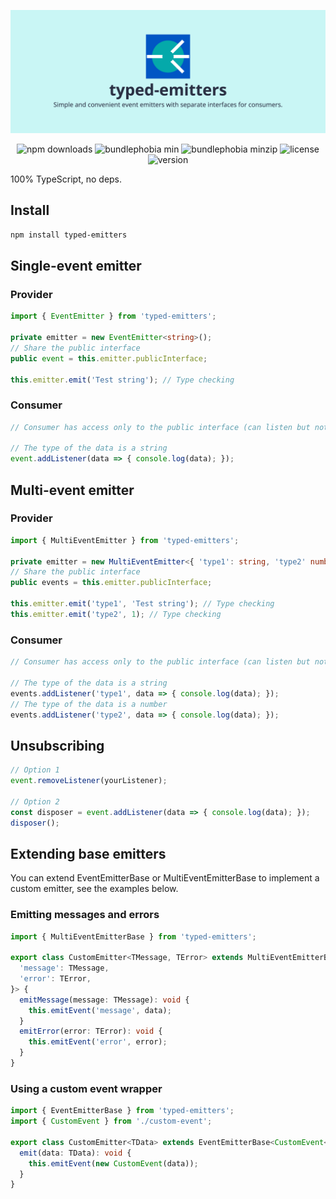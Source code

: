  ![typed-emitters | Simple and convenient event emitters with separate interfaces for consumers.](https://raw.githubusercontent.com/denvifer/typed-emitters/master/docs/image.png)
 
<div align="center">

![npm downloads](https://img.shields.io/npm/dw/typed-emitters)
![bundlephobia min](https://img.shields.io/bundlephobia/min/typed-emitters)
![bundlephobia minzip](https://img.shields.io/bundlephobia/minzip/typed-emitters)
![license](https://img.shields.io/github/license/denvifer/typed-emitters)
![version](https://img.shields.io/github/package-json/v/denvifer/typed-emitters)

</div>

100% TypeScript, no deps.

## Install

```bash
npm install typed-emitters
```

## Single-event emitter

### Provider

```typescript
import { EventEmitter } from 'typed-emitters';

private emitter = new EventEmitter<string>();
// Share the public interface
public event = this.emitter.publicInterface;

this.emitter.emit('Test string'); // Type checking
```

### Consumer

```typescript
// Consumer has access only to the public interface (can listen but not emit)

// The type of the data is a string
event.addListener(data => { console.log(data); });
```

## Multi-event emitter

### Provider

```typescript
import { MultiEventEmitter } from 'typed-emitters';

private emitter = new MultiEventEmitter<{ 'type1': string, 'type2' number }>();
// Share the public interface
public events = this.emitter.publicInterface;

this.emitter.emit('type1', 'Test string'); // Type checking
this.emitter.emit('type2', 1); // Type checking
```

### Consumer

```typescript
// Consumer has access only to the public interface (can listen but not emit)

// The type of the data is a string
events.addListener('type1', data => { console.log(data); });
// The type of the data is a number
events.addListener('type2', data => { console.log(data); });
```

## Unsubscribing

```typescript
// Option 1
event.removeListener(yourListener);

// Option 2
const disposer = event.addListener(data => { console.log(data); });
disposer();
```

## Extending base emitters

You can extend EventEmitterBase or MultiEventEmitterBase to implement a custom emitter, see the examples below.

### Emitting messages and errors

```typescript
import { MultiEventEmitterBase } from 'typed-emitters';

export class CustomEmitter<TMessage, TError> extends MultiEventEmitterBase<{
  'message': TMessage,
  'error': TError,
}> {
  emitMessage(message: TMessage): void {
    this.emitEvent('message', data);
  }
  emitError(error: TError): void {
    this.emitEvent('error', error);
  }
}
```

### Using a custom event wrapper

```typescript
import { EventEmitterBase } from 'typed-emitters';
import { CustomEvent } from './custom-event';

export class CustomEmitter<TData> extends EventEmitterBase<CustomEvent<TData>> {
  emit(data: TData): void {
    this.emitEvent(new CustomEvent(data));
  }
}
```


